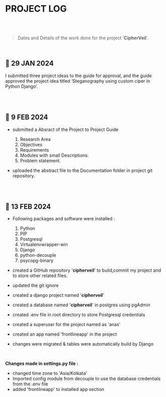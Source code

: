 # PROJECT LOG

<br>
<br>

> Dates and Details of the work done for the project '**CipherVeil**'.

<br>

## 📅 29 JAN 2024
I submitted three project ideas to the guide for approval, and the guide approved the project idea titled ‘Steganography using custom ciper in Python Django’.

<br><br>


## 📅 9 FEB 2024

- submitted a Absract of the Project to Project Guide

    1. Research Area
    2. Objectives
    3. Requirements
    4. Modules with small Descriptions.
    5. Problem statement.

- uploaded the abstract file to the Documentation folder in project git repository.

<br> <br>

## 📅 13 FEB 2024

- Following packages and software were installed :

    1. Python
    2. PIP
    3. Postgresql
    4. Virtualenvwrapper-win
    5. Django
    6. python-decouple
    7. psycopg-binary 

- created a GitHub repository '**cipherveil**' to build,commit my project and to store other related files.
- updated the git ignore
- created a django project named '**cipherveil**'
- created a database named '**cipherveil**' in postgres using pgAdmin
- created .env file in root directory to store Postgresql credentials
- created a superuser for the project named as 'anas'
- created an app named 'frontlineapp' in the project
- changes were migrated & tables were automatically build by Django

<br>

**Changes made in settings.py file :**

- changed time zone to 'Asia/Kolkata'
- Imported config module from decouple to use the database credentials from the .env file
- added 'frontlineapp' to installed app section

<br>
